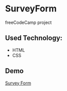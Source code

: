 # SurveyForm
freeCodeCamp project


## Used Technology:
* HTML
* CSS


## Demo
[Survey Form](https://mariodgc.github.io/SurveyForm/)
